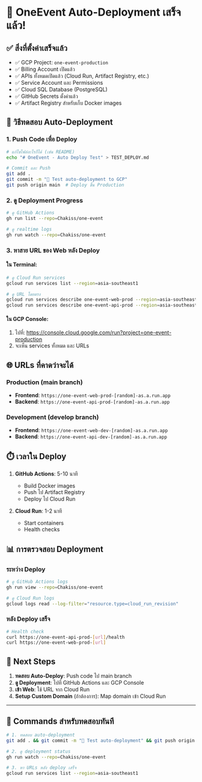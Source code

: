 # 🚀 OneEvent Auto-Deployment เสร็จแล้ว!

## ✅ สิ่งที่ตั้งค่าเสร็จแล้ว
- ✅ GCP Project: `one-event-production`
- ✅ Billing Account เปิดแล้ว
- ✅ APIs ทั้งหมดเปิดแล้ว (Cloud Run, Artifact Registry, etc.)
- ✅ Service Account และ Permissions
- ✅ Cloud SQL Database (PostgreSQL)
- ✅ GitHub Secrets ตั้งค่าแล้ว
- ✅ Artifact Registry สำหรับเก็บ Docker images

## 🚀 วิธีทดสอบ Auto-Deployment

### 1. Push Code เพื่อ Deploy
```bash
# แก้ไขไฟล์อะไรก็ได้ (เช่น README)
echo "# OneEvent - Auto Deploy Test" > TEST_DEPLOY.md

# Commit และ Push
git add .
git commit -m "🚀 Test auto-deployment to GCP"
git push origin main  # Deploy ขึ้น Production
```

### 2. ดู Deployment Progress
```bash
# ดู GitHub Actions
gh run list --repo=Chakiss/one-event

# ดู realtime logs
gh run watch --repo=Chakiss/one-event
```

### 3. หาสาย URL ของ Web หลัง Deploy

#### ใน Terminal:
```bash
# ดู Cloud Run services
gcloud run services list --region=asia-southeast1

# ดู URL โดยตรง
gcloud run services describe one-event-web-prod --region=asia-southeast1 --format="value(status.url)"
gcloud run services describe one-event-api-prod --region=asia-southeast1 --format="value(status.url)"
```

#### ใน GCP Console:
1. ไปที่: https://console.cloud.google.com/run?project=one-event-production
2. จะเห็น services ทั้งหมด และ URLs

## 🌐 URLs ที่คาดว่าจะได้

### Production (main branch)
- **Frontend**: `https://one-event-web-prod-[random]-as.a.run.app`
- **Backend**: `https://one-event-api-prod-[random]-as.a.run.app`

### Development (develop branch) 
- **Frontend**: `https://one-event-web-dev-[random]-as.a.run.app`
- **Backend**: `https://one-event-api-dev-[random]-as.a.run.app`

## ⏱️ เวลาใน Deploy

1. **GitHub Actions**: 5-10 นาที
   - Build Docker images
   - Push ไป Artifact Registry
   - Deploy ไป Cloud Run

2. **Cloud Run**: 1-2 นาที
   - Start containers
   - Health checks

## 📊 การตรวจสอบ Deployment

### ระหว่าง Deploy
```bash
# ดู GitHub Actions logs
gh run view --repo=Chakiss/one-event

# ดู Cloud Run logs
gcloud logs read --log-filter="resource.type=cloud_run_revision"
```

### หลัง Deploy เสร็จ
```bash
# Health check
curl https://one-event-api-prod-[url]/health
curl https://one-event-web-prod-[url]
```

## 🎯 Next Steps

1. **ทดสอบ Auto-Deploy**: Push code ไป main branch
2. **ดู Deployment**: ไปที่ GitHub Actions และ GCP Console
3. **เข้า Web**: ใช้ URL จาก Cloud Run
4. **Setup Custom Domain** (ถ้าต้องการ): Map domain เข้า Cloud Run

---

## 🔧 Commands สำหรับทดสอบทันที

```bash
# 1. ทดสอบ auto-deployment
git add . && git commit -m "🚀 Test auto-deployment" && git push origin main

# 2. ดู deployment status
gh run watch --repo=Chakiss/one-event

# 3. หา URLs หลัง deploy เสร็จ
gcloud run services list --region=asia-southeast1
```
